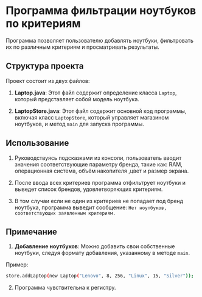 # Программа фильтрации ноутбуков по критериям

Программа позволяет пользователю добавлять ноутбуки, фильтровать их по различным критериям и просматривать результаты.

## Структура проекта

Проект состоит из двух файлов:

1. **Laptop.java**: Этот файл содержит определение класса `Laptop`, который представляет собой модель ноутбука.

2. **LaptopStore.java**: Этот файл содержит основной код программы, включая класс `LaptopStore`, который управляет магазином ноутбуков, и метод `main` для запуска программы.

## Использование

1. Руководствуясь подсказками из консоли, пользователь вводит значения соответствующие параметру бренда, такие как: RAM, операционная система, объём накопителя ,цвет и размер экрана.

2. После ввода всех критериев программа отфильтрует ноутбуки и выведет список брендов, удовлетворяющих критериям.

3. В том случаи если не один из критериев не попадает под бренд ноутбука, программа выведит сообщение: `Нет ноутбуков, соответствующих заявленным критериям.`

## Примечание

1. **Добавление ноутбуков**: Можно добавить свои собственные ноутбуки, следуя формату добавления, указанному в методе `main`.

Пример:
```sh
store.addLaptop(new Laptop("Lenovo", 8, 256, "Linux", 15, "Silver"));
```
2. Программа чувствительна к регистру.